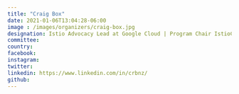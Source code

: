 ```yaml
---
title: "Craig Box"
date: 2021-01-06T13:04:28-06:00
image : /images/organizers/craig-box.jpg
designation: Istio Advocacy Lead at Google Cloud | Program Chair IstioCon
committee:
country: 
facebook: 
instagram: 
twitter: 
linkedin: https://www.linkedin.com/in/crbnz/
github: 
---
```



